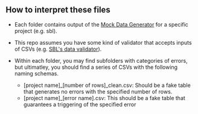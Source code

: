## How to interpret these files

- Each folder contains output of the [Mock Data Generator](https://github.com/cfpb/regtech-mock-data-generator) for a specific project (e.g. sbl).
- This repo assumes you have some kind of validator that accepts inputs of CSVs (e.g. [SBL's data validator](https://github.com/cfpb/regtech-data-validator)).
- Within each folder, you may find subfolders with categories of errors, but ultimatley, you should find a series of CSVs with the following naming schemas.

  - [project name]_[number of rows]_clean.csv: Should be a fake table that generates no errors with the specified number of rows. 
  - [project name]_[error name].csv: This should be a fake table that guarantees a triggering of the specified error
  
